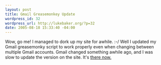 ```yaml
--- 
layout: post
title: Gmail Greasemonkey Update
wordpress_id: 32
wordpress_url: http://lukebaker.org/?p=32
date: 2005-08-18 15:33:40 -04:00
---
```

Wow, go me! I managed to dork up my site for awhile. :-/ Well I updated my Gmail greasemonky script to work properly even when changing between multiple Gmail accounts. Gmail changed something awhile ago, and I was slow to update the version on the site. It's <a href="{{site.url}}/upload/powergmail.user.js">there now.</a>
